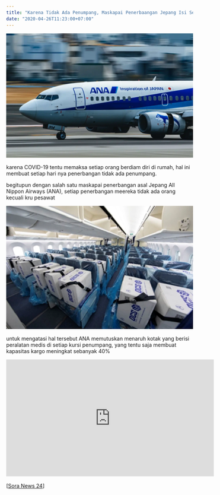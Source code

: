 ```yaml
---
title: "Karena Tidak Ada Penumpang, Maskapai Penerbaangan Jepang Isi Setiap Kursi Dengan Kargo Peralengkapan Medis"
date: "2020-04-26T11:23:00+07:00"
---
```


![Karena Tidak Ada Penumpang, Maskapai Penerbaangan Jepang Isi Setiap Kursi Dengan Kargo Peralengkapan Medis](./sekaidotid-an-1.webp)

karena COVID-19 tentu memaksa setiap orang berdiam diri di rumah, hal ini membuat setiap hari nya penerbangan tidak ada penumpang.

begitupun dengan salah satu maskapai penerbangan asal Jepang All Nippon Airways (ANA), setiap penerbangan meereka tidak ada orang kecuali kru pesawat

![Karena Tidak Ada Penumpang, Maskapai Penerbaangan Jepang Isi Setiap Kursi Dengan Kargo Peralengkapan Medis](./sekaidotid-an-2.webp)

untuk mengatasi hal tersebut ANA memutuskan menaruh kotak yang berisi peralatan medis di setiap kursi penumpang, yang tentu saja membuat kapasitas kargo meningkat sebanyak 40%

<iframe width="560" height="315" src="https://www.youtube-nocookie.com/embed/67rS-APVdSQ" frameborder="0" allow="accelerometer; autoplay; encrypted-media; gyroscope; picture-in-picture" allowfullscreen></iframe>

\[[Sora News 24](https://soranews24.com/2020/04/24/with-no-passengers-japanese-airline-fills-every-seat-on-plane-with-masks-and-medical-supplies/?utm_source=SEKAI.ID&utm_medium=SEKAI.ID_Source_Link&utm_campaign=SEKAI.ID_Source_Link)\]
